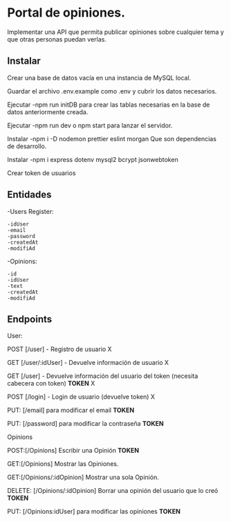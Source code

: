 # Portal de opiniones.

Implementar una API que permita publicar opiniones sobre cualquier tema y que otras
personas puedan verlas.

## Instalar

Crear una base de datos vacía en una instancia de MySQL local.

Guardar el archivo .env.example como .env y cubrir los datos necesarios.

Ejecutar -npm run initDB para crear las tablas necesarias en la base de datos anteriormente creada.

Ejecutar -npm run dev o npm start para lanzar el servidor.

Instalar -npm i -D nodemon prettier eslint morgan Que son dependencias de desarrollo.

Instalar -npm i express dotenv mysql2 bcrypt jsonwebtoken

Crear token de usuarios

## Entidades

-Users Register:

    -idUser
    -email
    -password
    -createdAt
    -modifiAd

-Opinions:

    -id
    -idUser
    -text
    -createdAt
    -modifiAd

## Endpoints

User:

POST [/user] - Registro de usuario X

GET [/user/:idUser] - Devuelve información de usuario X

GET [/user] - Devuelve información del usuario del token (necesita cabecera con token) **TOKEN** X

POST [/login] - Login de usuario (devuelve token) X

PUT: [/email] para modificar el email **TOKEN**

PUT: [/password] para modificar la contraseña **TOKEN**

Opinions

POST:[/Opinions] Escribir una Opinión **TOKEN**

GET:[/Opinions] Mostrar las Opiniones.

GET:[/Opinions/:idOpinion] Mostrar una sola Opinión.

DELETE: [/Opinions/:idOpinion] Borrar una opinión del usuario que lo creó **TOKEN**

PUT: [/Opinions:idUser] para modificar las opiniones **TOKEN**
